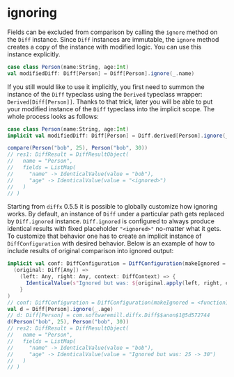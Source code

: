 # ignoring


Fields can be excluded from comparison by calling the `ignore` method on the `Diff` instance.
Since `Diff` instances are immutable, the `ignore` method creates a copy of the instance with modified logic.
You can use this instance explicitly.

```scala
case class Person(name:String, age:Int)
val modifiedDiff: Diff[Person] = Diff[Person].ignore(_.name)
```

If you still would like to use it implicitly, you first need to summon the instance of the `Diff` typeclass using
the `Derived` typeclass wrapper: `Derived[Diff[Person]]`. Thanks to that trick, later you will be able to put your modified
instance of the `Diff` typeclass into the implicit scope. The whole process looks as follows:

```scala
case class Person(name:String, age:Int)
implicit val modifiedDiff: Diff[Person] = Diff.derived[Person].ignore(_.age)
```
```scala
compare(Person("bob", 25), Person("bob", 30))
// res1: DiffResult = DiffResultObject(
//   name = "Person",
//   fields = ListMap(
//     "name" -> IdenticalValue(value = "bob"),
//     "age" -> IdenticalValue(value = "<ignored>")
//   )
// )
```

Starting from `diffx` 0.5.5 it is possible to globally customize how ignoring works. By default, an instance of
`Diff` under a particular path gets replaced by `Diff.ignored` instance. `Diff.ignored` is configured to always produce 
identical results with fixed placeholder `"<ignored>"` no-matter what it gets. To customize that behavior one has to 
create an implicit instance of `DiffConfiguration` with desired behavior. Below is an example of how to include results of 
original comparison into ignored output:

```scala
implicit val conf: DiffConfiguration = DiffConfiguration(makeIgnored =
  (original: Diff[Any]) =>
    (left: Any, right: Any, context: DiffContext) => {
      IdenticalValue(s"Ignored but was: ${original.apply(left, right, context).show()(ShowConfig.noColors)}")
    }
)
// conf: DiffConfiguration = DiffConfiguration(makeIgnored = <function1>)
val d = Diff[Person].ignore(_.age)
// d: Diff[Person] = com.softwaremill.diffx.Diff$$anon$1@5d572744
d(Person("bob", 25), Person("bob", 30)) 
// res2: DiffResult = DiffResultObject(
//   name = "Person",
//   fields = ListMap(
//     "name" -> IdenticalValue(value = "bob"),
//     "age" -> IdenticalValue(value = "Ignored but was: 25 -> 30")
//   )
// )
```